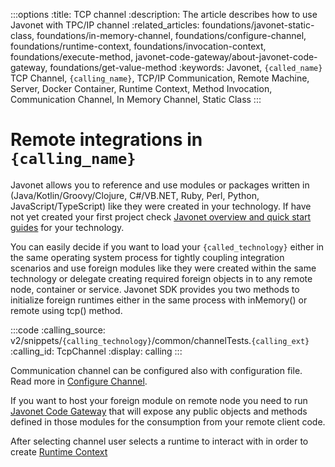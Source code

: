 :::options
:title: TCP channel
:description: The article describes how to use Javonet with TPC/IP channel
:related_articles: foundations/javonet-static-class, foundations/in-memory-channel, foundations/configure-channel, foundations/runtime-context, foundations/invocation-context, foundations/execute-method, javonet-code-gateway/about-javonet-code-gateway, foundations/get-value-method
:keywords: Javonet, `{called_name}` TCP Channel, `{calling_name}`, TCP/IP Communication, Remote Machine, Server, Docker Container, Runtime Context, Method Invocation, Communication Channel, In Memory Channel, Static Class
:::

# Remote integrations in `{calling_name}`

Javonet allows you to reference and use modules or packages written in (Java/Kotlin/Groovy/Clojure, C#/VB.NET, Ruby, Perl, Python, JavaScript/TypeScript) like they were created in your technology. If have not yet created your first project check [Javonet overview and quick start guides](/guides/v2/`{calling_technology}`/`{called_technology}`/getting-started/about-javonet) for your technology.  
  
You can easily decide if you want to load your `{called_technology}` either in the same operating system process for tightly coupling integration scenarios and use foreign modules like they were created within the same technology or delegate creating required foreign objects in to any remote node, container or service. Javonet SDK provides you two methods to initialize foreign runtimes either in the same process with inMemory() or remote using tcp() method.  

:::code
:calling_source: v2/snippets/`{calling_technology}`/common/channelTests.`{calling_ext}`
:calling_id: TcpChannel
:display: calling
:::
  
Communication channel can be configured also with configuration file. Read more in [Configure Channel](guides/v2/`{calling_technology}`/`{called_technology}`/foundations/configure-channel).  
  
If you want to host your foreign module on remote node you need to run [Javonet Code Gateway](/guides/v2/`{calling_technology}`/`{called_technology}`/javonet-code-gateway/about-javonet-code-gateway) that will expose any public objects and methods defined in those modules for the consumption from your remote client code.  
  
After selecting channel user selects a runtime to interact with in order to create [Runtime Context](/guides/v2/`{calling_technology}`/`{called_technology}`/foundations/runtime-context)  
